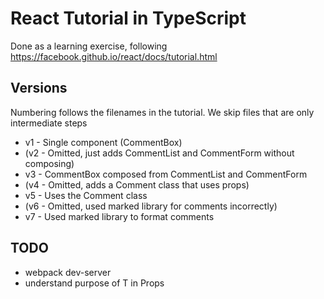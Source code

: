 # React Tutorial in TypeScript

Done as a learning exercise, following https://facebook.github.io/react/docs/tutorial.html


## Versions

Numbering follows the filenames in the tutorial. We skip files that are only intermediate steps

* v1 - Single component (CommentBox)
* (v2 - Omitted, just adds CommentList and CommentForm without composing)
* v3 - CommentBox composed from CommentList and CommentForm
* (v4 - Omitted, adds a Comment class that uses props)
* v5 - Uses the Comment class
* (v6 - Omitted, used marked library for comments incorrectly)
* v7 - Used marked library to format comments

## TODO

* webpack dev-server
* understand purpose of T in Props<T>